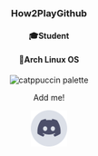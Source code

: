 <h3 align="center">
  <img src="https://raw.githubusercontent.com/catppuccin/catppuccin/main/assets/misc/transparent.png" height="30" width="0px"/>
  How2PlayGithub
  <img src="https://raw.githubusercontent.com/catppuccin/catppuccin/main/assets/misc/transparent.png" height="30" width="0px"/>
</h3>
<h4 align="center">
  🎓Student
</h4>
<h4 align="center">
  🐧Arch Linux OS 
</h4>
<p align="center">
  <img src="https://raw.githubusercontent.com/catppuccin/catppuccin/main/assets/palette/macchiato.png" alt="catppuccin palette" width="400" />
</p>
<p align="center">
  Add me! 
</p>
<p align="center">
  <a href="discord.gg/dKHsqFFce">
    <picture>
      <source srcset="https://raw.githubusercontent.com/catppuccin/catppuccin/main/assets/social/macchiato_discord.svg" width="64" height="64" alt="Discord Logo" media="(prefers-color-scheme: dark)"/>
      <source srcset="https://raw.githubusercontent.com/catppuccin/catppuccin/main/assets/social/latte_discord.svg" width="64" height="64" alt="Discord Logo" media="(prefers-color-scheme: light), (prefers-color-scheme: no-preference)"/>
      <img src="https://raw.githubusercontent.com/catppuccin/catppuccin/main/assets/social/latte_discord.svg" width="64" height="64" alt="Discord Logo"/>
    </picture>
  </a>
